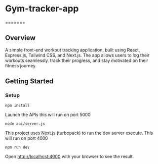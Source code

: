 # Gym-tracker-app
=======

## Overview
A simple front-end workout tracking application, built using React, Express.js, Tailwind CSS, and Next.js. The app allows users to log their workouts seamlessly. track their progress, and stay motivated on their fitness journey.

## Getting Started

### Setup

```shell
npm install
```

Launch the APIs this will run on port 5000

```shell
node api/server.js
```

This project uses Next.js (turbopack) to run the dev server execute. This will run on port 4000

```shell
npm run dev
```


Open [http://localhost:4000](http://localhost:4000) with your browser to see the result.
